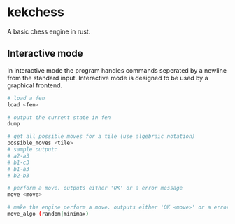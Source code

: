 # kekchess

A basic chess engine in rust.






## Interactive mode

In interactive mode the program handles commands seperated by a newline from the standard input.
Interactive mode is designed to be used by a graphical frontend.

```sh
# load a fen
load <fen>

# output the current state in fen
dump

# get all possible moves for a tile (use algebraic notation)
possible_moves <tile>
# sample output: 
# a2-a3
# b1-c3
# b1-a3
# b2-b3

# perform a move. outputs either 'OK' or a error message
move <move>

# make the engine perform a move. outputs either 'OK <move>' or a error message
move_algo (random|minimax)


```